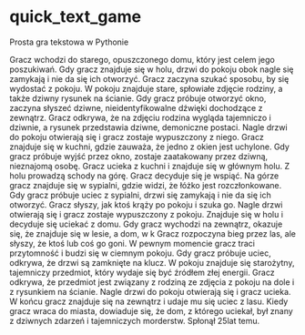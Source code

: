# quick_text_game
Prosta gra tekstowa w Pythonie

Gracz wchodzi do starego, opuszczonego domu, który jest celem jego poszukiwań.
Gdy gracz znajduje się w holu, drzwi do pokoju obok nagle się zamykają i nie da się ich otworzyć.
Gracz zaczyna szukać sposobu, by się wydostać z pokoju.
W pokoju znajduje stare, spłowiałe zdjęcie rodziny, a także dziwny rysunek na ścianie.
Gdy gracz próbuje otworzyć okno, zaczyna słyszeć dziwne, nieidentyfikowalne dźwięki dochodzące z zewnątrz.
Gracz odkrywa, że na zdjęciu rodzina wygląda tajemniczo i dziwnie, a rysunek przedstawia dziwne, demoniczne postaci.
Nagle drzwi do pokoju otwierają się i gracz zostaje wypuszczony z niego.
Gracz znajduje się w kuchni, gdzie zauważa, że jedno z okien jest uchylone.
Gdy gracz próbuje wyjść przez okno, zostaje zaatakowany przez dziwną, nieznajomą osobę.
Gracz ucieka z kuchni i znajduje się w głównym holu.
Z holu prowadzą schody na górę. Gracz decyduje się je wspiąć.
Na górze gracz znajduje się w sypialni, gdzie widzi, że łóżko jest rozczłonkowane.
Gdy gracz próbuje uciec z sypialni, drzwi się zamykają i nie da się ich otworzyć.
Gracz słyszy, jak ktoś krąży po pokoju i szuka go.
Nagle drzwi otwierają się i gracz zostaje wypuszczony z pokoju.
Znajduje się w holu i decyduje się uciekać z domu.
Gdy gracz wychodzi na zewnątrz, okazuje się, że znajduje się w lesie, a dom, w k
Gracz rozpoczyna bieg przez las, ale słyszy, że ktoś lub coś go goni.
W pewnym momencie gracz traci przytomność i budzi się w ciemnym pokoju.
Gdy gracz próbuje uciec, odkrywa, że drzwi są zamknięte na klucz.
W pokoju znajduje się starożytny, tajemniczy przedmiot, który wydaje się być źródłem złej energii.
Gracz odkrywa, że przedmiot jest związany z rodziną ze zdjęcia z pokoju na dole i z rysunkiem na ścianie.
Nagle drzwi do pokoju otwierają się i gracz ucieka.
W końcu gracz znajduje się na zewnątrz i udaje mu się uciec z lasu.
Kiedy gracz wraca do miasta, dowiaduje się, że dom, z którego uciekał, był znany z dziwnych zdarzeń i tajemniczych morderstw. Spłonął 25lat temu.